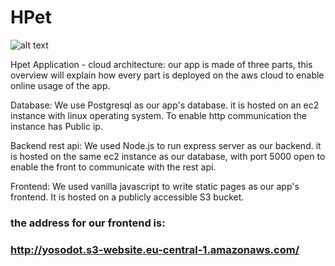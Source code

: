 # HPet

![alt text](https://media.giphy.com/media/cdeB7GSfa6KWKPKfIS/giphy.gif)

Hpet Application - cloud architecture:
our app is made of three parts, this overview will explain how
every part is deployed on the aws cloud to enable online usage of the app.

Database:
We use Postgresql as our app's database.
it is hosted on an ec2 instance with linux operating system.
To enable http communication the instance has Public ip.

Backend rest api:
We used Node.js to run express server as our backend.
it is hosted on the same ec2 instance as our database,
with port 5000 open to enable the front to communicate with the rest api.

Frontend:
We used vanilla javascript to write static pages as our app's frontend.
It is hosted on a publicly accessible S3 bucket.

### the address for our frontend is:
### http://yosodot.s3-website.eu-central-1.amazonaws.com/
